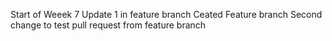 Start of Weeek 7
Update 1 in feature branch
Ceated Feature branch
Second change to test pull request from feature branch
